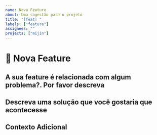 ```yaml
---
name: Nova Feature
about: Uma sugestão para o projeto
title: "[feat] "
labels: ["feature"]
assignees: ""
projects: ["mijin"]
---
```


# **🚀 Nova Feature**

## **A sua feature é relacionada com algum problema?. Por favor descreva**

<!-- Uma descrição sucinta do problema. Ex.: As vezes eu gostaria[...] -->

## **Descreva uma solução que você gostaria que acontecesse**

<!-- Uma descrição sucinta da solução que você gostaria que acontecesse -->

## **Contexto Adicional**

<!-- Adicione qualquer outro contexto ou prints sobre a feature aqui -->
